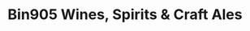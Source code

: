 ---
title: "Bin905 Wines, Spirits & Craft Ales"
url: /calgary/bin905-wines-spirits-und-craft-ales/
shop: Spirituosen
---